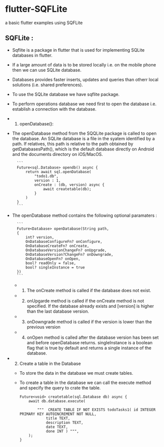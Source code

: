 # flutter-SQFLite

a basic flutter examples using SQFLite

## SQFLite :

- Sqflite is a package in flutter that is used for implementing SQLite databases in flutter.

- If a large amount of data is to be stored locally i.e. on the mobile phone then we can use SQLite database.

- Databases provides faster inserts, updates and queries than otherr local solutions (i.e. shared preferences).

- To use the SQLite database we have sqflite package.

- To perform operations database we need first to open the database i.e. establish a connection with the database.

- 1. openDatabase():
- The openDatabase method from the SQQLite package is called to open the database. An SQLite database is a file in the syatem identified by a path. If relatives, this path is relative to the path obtained by getDatabasesPath(), which is the default database directly on Android and the documents directory on iOS/MacOS.

        ```
        Future<sql.Database> opendb() async {
            return await sql.openDatabase(
                "todo1.db",
                version : 1,
                onCreate : (db, version) async {
                    await createtable(db);
                }
            )
        }
        ```

- The openDatabase method contains the following optional paramaters :

        ```
        Future<Database> openDatabase(String path,
        {
            int? version,
            OnDatabaseConfigureFn? onConfigure,
            OnDatabaseCreateFn? onCreate,
            OnDatabaseVersionChangeFn? onUpgrade,
            OnDatabaseVersion?ChangeFn? onDowngrade,
            OnDatabaseOpenFn? onOpen,
            bool? readOnly = false,
            bool? singleInstance = true
        })
        ```

  - 1. The onCreate method is called if the database does not exist.
  - 2. onUpgarde method is called if the onCreate method is not specified. If the database already exists and [version] is higher than the last database version.
  - 3. onDowngrade method is called if the version is lower than the previous version
  - 4. onOpen method is called after the database version has been set and before openDatabase returns. singleInstance is a boolean flag that is true by default and returns a single instance of the database.

- 2. Create a table in the Database

  - To store the data in the database we must create tables.
  - To create a table in the database we can call the execute method and specify the query to crate the table.

    ```
    Future<void> createtable(sql.Database db) async {
        await db.database.execute(

            """  CREATE TABLE IF NOT EXISTS todoTasks1( id INTEGER PRIMARY KEY AUTOINCREMENT NOT NULL,
                title TEXT,
                description TEXT,
                date TEXT,
                done INT ) """,
        );
    }
    ```
